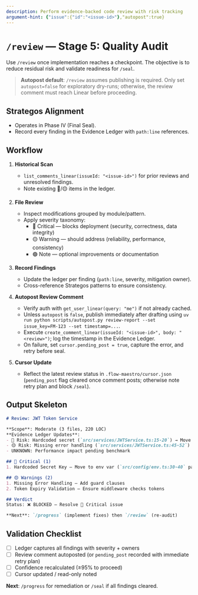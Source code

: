 ```yaml
---
description: Perform evidence-backed code review with risk tracking
argument-hint: {"issue":{"id":"<issue-id>"},"autopost":true}
---
```


# `/review` — Stage 5: Quality Audit

Use `/review` once implementation reaches a checkpoint. The objective is to reduce residual risk and validate readiness for `/seal`.

> **Autopost default**: `/review` assumes publishing is required. Only set `autopost=false` for exploratory dry-runs; otherwise, the review comment must reach Linear before proceeding.

## Strategos Alignment

- Operates in Phase IV (Final Seal).
- Record every finding in the Evidence Ledger with `path:line` references.

## Workflow

1. **Historical Scan**
   - `list_comments_linear(issueId: "<issue-id>")` for prior reviews and unresolved findings.
   - Note existing 🔴/🟡 items in the ledger.

2. **File Review**
   - Inspect modifications grouped by module/pattern.
   - Apply severity taxonomy:
     - 🔴 Critical — blocks deployment (security, correctness, data integrity)
     - 🟡 Warning — should address (reliability, performance, consistency)
     - 🟢 Note — optional improvements or documentation

3. **Record Findings**
   - Update the ledger per finding (`path:line`, severity, mitigation owner).
   - Cross-reference Strategos patterns to ensure consistency.

4. **Autopost Review Comment**
   - Verify auth with `get_user_linear(query: "me")` if not already cached.
   - Unless `autopost` is `false`, publish immediately after drafting using `uv run python scripts/autopost.py review-report --set issue_key=FM-123 --set timestamp=...`.
   - Execute `create_comment_linear(issueId: "<issue-id>", body: "<review>")`; log the timestamp in the Evidence Ledger.
   - On failure, set `cursor.pending_post = true`, capture the error, and retry before seal.

5. **Cursor Update**
   - Reflect the latest review status in `.flow-maestro/cursor.json` (`pending_post` flag cleared once comment posts; otherwise note retry plan and block `/seal`).

## Output Skeleton

```markdown
# Review: JWT Token Service

**Scope**: Moderate (3 files, 220 LOC)
**Evidence Ledger Updates**:
- 🔴 Risk: Hardcoded secret (`src/services/JWTService.ts:15-20`) → Move to env var (owner: Alice)
- 🟡 Risk: Missing error handling (`src/services/JWTService.ts:45-52`)
- UNKNOWN: Performance impact pending benchmark

## 🔴 Critical (1)
1. Hardcoded Secret Key — Move to env var (`src/config/env.ts:30-40` pattern)

## 🟡 Warnings (2)
1. Missing Error Handling — Add guard clauses
2. Token Expiry Validation — Ensure middleware checks tokens

## Verdict
Status: ❌ BLOCKED — Resolve 🔴 Critical issue

**Next**: `/progress` (implement fixes) then `/review` (re-audit)
```

## Validation Checklist

- [ ] Ledger captures all findings with severity + owners
- [ ] Review comment autoposted (or `pending_post` recorded with immediate retry plan)
- [ ] Confidence recalculated (≥95% to proceed)
- [ ] Cursor updated / read-only noted

**Next**: `/progress` for remediation or `/seal` if all findings cleared.
